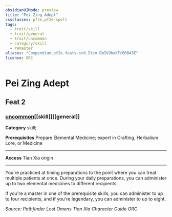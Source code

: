 ```yaml
---
obsidianUIMode: preview
title: "Pei Zing Adept"
cssclasses: pf2e,pf2e-spell
tags:
  - trait/skill
  - trait/general
  - trait/uncommon
  - category/skill
  - remaster
aliases: "Compendium.pf2e.feats-srd.Item.EmIV9haKFrBRB43E"
license: ORC
---
```

# Pei Zing Adept
## Feat 2
### [uncommon](uncommon "Uncommon Rarity Trait")[[skill]][[general]]

**Category** skill; 



**Prerequisites** Prepare Elemental Medicine; expert in Crafting, Herbalism Lore, or Medicine
* * *
**Access** Tian Xia origin

* * *

You're practiced at timing preparations to the point where you can treat multiple patients at once. During your daily preparations, you can administer up to two elemental medicines to different recipients.

If you're a master in one of the prerequisite skills, you can administer to up to four recipients, and if you're legendary, you can administer to up to eight.

*Source: Pathfinder Lost Omens Tian Xia Character Guide*
*ORC*
